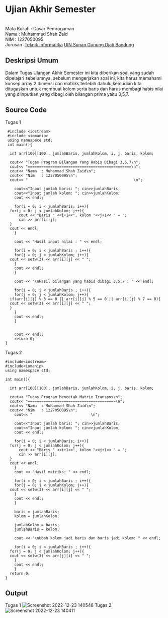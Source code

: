 # Ujian Akhir Semester 
<br>Mata Kuliah 	: Dasar Pemrogaman
<br> Nama		: Muhammad Shah Zaid
<br>NIM		:	1227050095
<br>Jurusan		:[Teknik Informatika](http://if.uinsgd.ac.id/) [UIN Sunan Gunung Djati Bandung](https://uinsgd.ac.id/) 

## Deskripsi Umum
Dalam Tugas Ulangan Akhir Semester ini kita diberikan soal yang sudah dipelajari sebelumnya, sebelum mengerjakan soal ini, kita harus memahami konsep array 2 dimensi dan matriks terlebih dahulu,kemudian kita ditugaskan untuk membuat kolom serta baris dan harus membagi habis nilai yang diinputkan yang dibagi oleh bilangan prima yaitu 3,5,7.
## Source Code 
  Tugas 1

     #include <iostream>
     #include <iomanip>
     using namespace std;
     int main(){

      int arr[100][100], jumlahBaris, jumlahKolom, i, j, baris, kolom;

      cout<< "Tugas Program Bilangan Yang Habis Dibagi 3,5,7\n";
      cout<< "==============================================\n";
      cout<< "Nama  : Muhammad Shah Zaid\n";
      cout<< "Nim   : 1227050095\n";
      cout<< "                                               \n";

        cout<<"Input jumlah baris: "; cin>>jumlahBaris;
        cout<<"Input jumlah kolom: "; cin>>jumlahKolom;
        cout << endl;

        for(i = 0; i < jumlahBaris; i++){
      for(j = 0; j < jumlahKolom; j++){
          cout << "Baris " <<i+1<<", kolom "<<j+1<< " = ";
          cin >> arr[i][j];
      }
      cout << endl;
        }

        cout << "Hasil input nilai : " << endl;

        for(i = 0; i < jumlahBaris ; i++){
        for(j = 0; j < jumlahKolom; j++){
      cout << setw(3) << arr[i][j] << " ";
        }
        cout << endl;
        }

        cout << "\nHasil bilangan yang habis dibagi 3,5,7 : " << endl;

        for(i = 0; i < jumlahBaris ; i++){
        for(j = 0; j < jumlahKolom; j++){
      if(arr[i][j] % 3 == 0 || arr[i][j] % 5 == 0 || arr[i][j] % 7 == 0){
      cout << setw(3) << arr[i][j] << " ";
      }
        }
        cout << endl;
        }


        cout << endl;
        return 0;
    }

 Tugas 2

    #include<iostream>
    #include<iomanip>
    using namespace std;

    int main(){

      int arr[100][100], jumlahBaris, jumlahKolom, i, j, baris, kolom;

      cout<< "Tugas Program Mencetak Matrix Transpos\n";
      cout<< "=======================================\n";
      cout<< "Nama  : Muhammad Shah Zaid\n";
      cout<< "Nim   : 1227050095\n";
        cout<< "                          \n";

        cout<<"Input jumlah baris: "; cin>>jumlahBaris;
        cout<<"Input jumlah kolom: "; cin>>jumlahKolom;
        cout << endl;

        for(i = 0; i < jumlahBaris; i++){
      for(j = 0; j < jumlahKolom; j++){
          cout << "Baris " <<i+1<<", kolom "<<j+1<< " = ";
          cin >> arr[i][j];
      }
      cout << endl;
        }
        cout << "Hasil matriks: " << endl;

        for(i = 0; i < jumlahBaris ; i++){
        for(j = 0; j < jumlahKolom; j++){
      cout << setw(3) << arr[i][j] << " ";
        }
        cout << endl;
        }

        baris = jumlahBaris;
        kolom = jumlahKolom;

        jumlahKolom = baris;
        jumlahBaris = kolom;

        cout << "\nUbah kolom jadi baris dan baris jadi kolom: " << endl;

        for(i = 0; i < jumlahBaris ; i++){
      for(j = 0; j < jumlahKolom; j++){
      cout << setw(3) << arr[j][i] << " ";
        }
        cout << endl;
        }
      return 0;
    }


## Output
Tugas 1
![Screenshot 2022-12-23 140548](https://user-images.githubusercontent.com/120699933/209293952-fa8940a7-6106-4c86-b6ba-d9bd575098f3.png)
Tugas 2
![Screenshot 2022-12-23 140411](https://user-images.githubusercontent.com/120699933/209294020-790f094b-ee17-49b0-b411-f769c471e0af.png)
